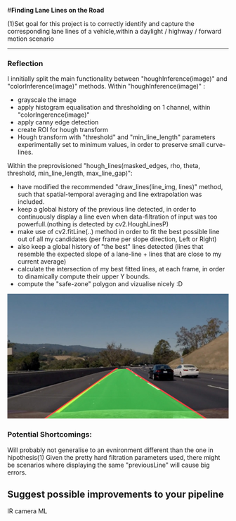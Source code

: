 #**Finding Lane Lines on the Road** 

(1)Set goal for this project is to correctly identify and capture the corresponding lane lines of a vehicle,within a daylight / highway / forward motion scenario


[//]: # (Image References)

[image1]: ./capture.png "Challenge Capture"

---

### Reflection

I innitially split the main functionality between "houghInference(image)" and "colorInference(image)" methods.
Within "houghInference(image)" :
* grayscale the image
* apply histogram equalisation and thresholding on 1 channel, within "colorIngerence(image)"
* apply canny edge detection
* create ROI for hough transform
* Hough transform with "threshold" and "min_line_length" parameters experimentally set to minimum values, in order to preserve small curve-lines.

Within the preprovisioned "hough_lines(masked_edges, rho, theta, threshold, min_line_length, max_line_gap)":
* have modified the recommended "draw_lines(line_img, lines)" method, such that spatial-temporal averaging and line extrapolation was included.
* keep a global history of the previous line detected, in order to continuously display a line even when data-filtration of input was too powerfull.(nothing is detected by cv2.HoughLinesP)
* make use of cv2.fitLine(..) method in order to fit the best possible line out of all my candidates (per frame per slope direction, Left or Right)
* also keep a global history of "the best" lines detected (lines that resemble the expected slope of a lane-line + lines that are close to my current average)
* calculate the intersection of my best fitted lines, at each frame, in order to dinamically compute their upper Y bounds.
* compute the "safe-zone" polygon and vizualise nicely :D

![alt text][image1]


### Potential Shortcomings:
Will probably not generalise to an evnironment different than the one in hipothesis(1)
Given the pretty hard filtration parameters used, there might be scenarios where displaying the same "previousLine" will cause big errors.


## Suggest possible improvements to your pipeline

IR camera
ML
